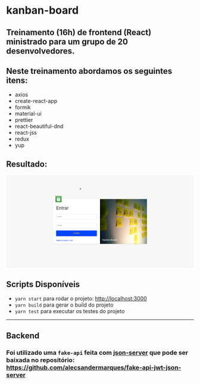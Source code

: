 # kanban-board

## Treinamento (16h) de frontend (React) ministrado para um grupo de 20 desenvolvedores.

## Neste treinamento abordamos os seguintes itens:

- axios
- create-react-app
- formik
- material-ui
- prettier
- react-beautiful-dnd
- react-jss
- redux
- yup

## Resultado:

![demo-gif](./demo.gif)

## Scripts Disponíveis

- `yarn start` para rodar o projeto: [http://localhost:3000](http://localhost:3000)
- `yarn build` para gerar o build do projeto
- `yarn test` para executar os testes do projeto

---

## Backend

### Foi utilizado uma `fake-api` feita com [json-server](https://github.com/typicode/json-server) que pode ser baixada no repositório: https://github.com/alecsandermarques/fake-api-jwt-json-server
